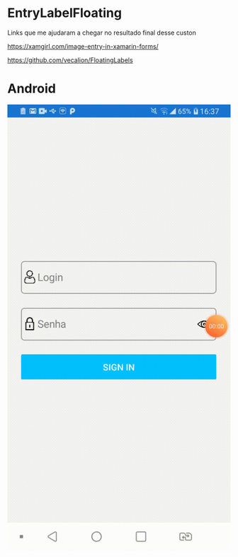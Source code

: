 # EntryLabelFloating

Links que me ajudaram a chegar no resultado final desse custon

https://xamgirl.com/image-entry-in-xamarin-forms/

https://github.com/vecalion/FloatingLabels


# Android
![Android](https://github.com/EmersonMeloMachado/EntryLabelFloating/blob/master/EntryLabelFloating/EntryLabelFloating/Android.gif?w=512)


